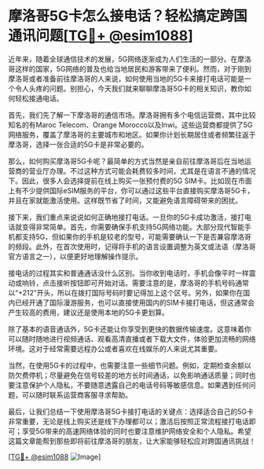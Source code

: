 # 摩洛哥5G卡怎么接电话？轻松搞定跨国通讯问题[[TG💪+ @esim1088](https://t.me/s/esim1088)]

近年来，随着全球通信技术的发展，5G网络逐渐成为人们生活的一部分。在摩洛哥这样的国家，5G网络的普及也给当地居民和游客带来了便利。然而，对于刚到摩洛哥或者准备前往摩洛哥的人来说，如何使用当地的5G卡来接打电话可能是一个令人头疼的问题。别担心，今天我们就来聊聊摩洛哥5G卡的相关知识，教你如何轻松接通电话。

首先，我们先了解一下摩洛哥的通信市场。摩洛哥拥有多个电信运营商，其中比较知名的有Maroc Telecom、Orange Morocco以及Inwi。这些运营商都提供了5G网络服务，覆盖了摩洛哥的主要城市和地区。如果你计划长期居住或者频繁往返于摩洛哥，选择一张合适的5G卡是非常必要的。

那么，如何购买摩洛哥5G卡呢？最简单的方式当然是亲自前往摩洛哥后在当地运营商的营业厅办理。不过这种方式可能会耗费较多时间，尤其是在语言不通的情况下。因此，很多人会选择提前在线上购买一张预付费的5G SIM卡。比如现在市面上有不少提供国际eSIM服务的平台，你可以通过这些平台直接购买摩洛哥5G卡，并且在家就能激活使用。这样既节省了时间，又能避免语言障碍带来的困扰。

接下来，我们重点来说说如何正确地接打电话。一旦你的5G卡成功激活，接打电话就变得非常简单。首先，你需要确保手机支持5G网络功能。大部分现代智能手机都支持5G，但如果你的手机是较老的型号，可能需要确认一下是否兼容摩洛哥的频段。此外，在首次使用时，记得将手机的语言设置调整为英文或法语（摩洛哥官方语言之一），以便更好地理解操作提示。

接电话的过程其实和普通通话没什么区别。当你收到电话时，手机会像平时一样震动或响铃，点击接听按钮即可开始对话。需要注意的是，摩洛哥的手机号码通常以“+212”开头，所以在拨打国际号码时要记得加上这个区号。另外，如果你在国内已经开通了国际漫游服务，也可以直接使用国内的SIM卡接打电话，但这通常会产生较高的费用，建议还是使用本地的5G卡更划算。

除了基本的语音通话外，5G卡还能让你享受到更快的数据传输速度。这意味着你可以随时随地进行视频通话、观看高清直播或者下载大文件，体验更加流畅的网络环境。这对于经常需要远程办公或者喜欢在线娱乐的人来说尤其重要。

当然，在使用5G卡的过程中，也需要注意一些细节问题。例如，定期检查余额以防欠费停机；尽量避免在信号较差的地方长时间通话，以免影响通话质量；同时也要注意保护个人隐私，不要随意透露自己的电话号码等敏感信息。如果遇到任何问题，可以随时联系运营商客服寻求帮助。

最后，让我们总结一下使用摩洛哥5G卡接打电话的关键点：选择适合自己的5G卡非常重要，无论是线上购买还是线下办理都可以；激活后按照正常流程接打电话即可；享受5G带来的高速网络体验的同时也要注意维护网络安全和个人隐私。希望这篇文章能帮到那些即将前往摩洛哥的朋友，让大家能够轻松应对跨国通讯挑战！

[[TG💪+ @esim1088](https://t.me/s/esim1088) ![Image](https://i.postimg.cc/4NQfJmqS/Snipaste-2025-05-13-00-14-12.png)]